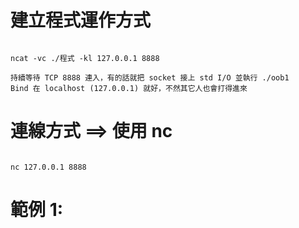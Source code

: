 # 建立程式運作方式
```

ncat -vc ./程式 -kl 127.0.0.1 8888

持續等待 TCP 8888 連入，有的話就把 socket 接上 std I/O 並執行 ./oob1
Bind 在 localhost (127.0.0.1) 就好，不然其它人也會打得進來
```

# 連線方式 ==> 使用 nc 
```

nc 127.0.0.1 8888
```

# 範例 1:
```


```

```

```
